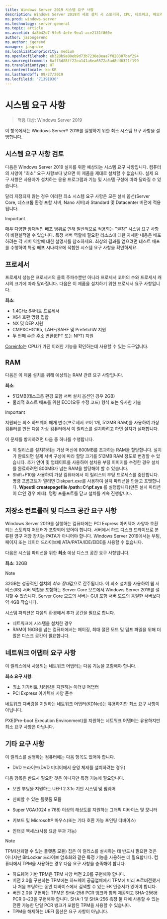 ```yaml
---
title: Windows Server 2019 시스템 요구 사항
description: Windows Server 2019의 새로 설치 시 스토리지, CPU, 네트워크, 메모리 및 RAM에 대한 최소 요구 사항입니다.
ms.prod: windows-server
ms.technology: server-general
ms.topic: article
ms.assetid: 4a8b42d7-9fe5-4efe-9ea1-ace2131f860e
author: jasongerend
ms.author: jgerend
manager: jasgroce
ms.localizationpriority: medium
ms.openlocfilehash: eb328b9a80eb9d73b7230e0eaa7f820307baf294
ms.sourcegitcommit: 6aff3d88ff22ea141a6ea6572a5ad8dd6321f199
ms.translationtype: HT
ms.contentlocale: ko-KR
ms.lasthandoff: 09/27/2019
ms.locfileid: "71391936"
---
```

# <a name="system-requirements"></a>시스템 요구 사항

> 적용 대상: Windows Server 2019

이 항목에서는 Windows Server&reg; 2019를 실행하기 위한 최소 시스템 요구 사항을 설명합니다.

## <a name="review-system-requirements"></a>시스템 요구 사항 검토  

다음은 Windows Server 2019 설치를 위한 예상되는 시스템 요구 사항입니다. 컴퓨터의 사양이 "최소" 요구 사항보다 낮으면 이 제품을 제대로 설치할 수 없습니다. 실제 요구 사항은 사용자가 설치하는 응용 프로그램과 기능 및 시스템 구성에 따라 달라질 수 있습니다.

달리 지정되지 않는 경우 이러한 최소 시스템 요구 사항은 모든 설치 옵션(Server Core, 데스크톱 환경 포함 서버, Nano 서버)과 Standard 및 Datacenter 버전에 적용됩니다.  

> [!IMPORTANT]  
> 매우 다양한 잠재적인 배포 범위로 인해 일반적으로 적용되는 "권장" 시스템 요구 사항이 비현실적일 수 있습니다. 특정 서버 역할에 필요한 리소스에 대한 자세한 내용은 배포하려는 각 서버 역할에 대한 설명서를 참조하세요. 최상의 결과를 얻으려면 테스트 배포를 수행하여 특정 배포 시나리오에 적합한 시스템 요구 사항을 확인하세요.  

## <a name="processor"></a>프로세서  

프로세서 성능은 프로세서의 클록 주파수뿐만 아니라 프로세서 코어의 수와 프로세서 캐시의 크기에 따라 달라집니다. 다음은 이 제품을 설치하기 위한 프로세서 요구 사항입니다.  

**최소**:  
- 1.4GHz 64비트 프로세서  
- X64 호환 명령 집합  
- NX 및 DEP 지원  
- CMPXCHG16b, LAHF/SAHF 및 PrefetchW 지원  
- 두 번째 수준 주소 변환(EPT 또는 NPT) 지원  

[Coreinfo](https://technet.microsoft.com/sysinternals/cc835722.aspx)는 CPU가 가진 이러한 기능을 확인하는데 사용할 수 있는 도구입니다.

## <a name="ram"></a>RAM

다음은 이 제품 설치를 위해 예상되는 RAM 관련 요구 사항입니다.  

**최소**:  
- 512MB(데스크톱 환경 포함 서버 설치 옵션인 경우 2GB)
- 물리적 호스트 배포를 위한 ECC(오류 수정 코드) 형식 또는 유사한 기술

> [!IMPORTANT]  
> 지원되는 최소 하드웨어 매개 변수(프로세서 코어 1개, 512MB RAM)를 사용하여 가상 컴퓨터를 만든 다음 가상 컴퓨터에서 이 릴리스를 설치하려고 하면 설치가 실패합니다.  
>   
> 이 문제를 방지하려면 다음 중 하나를 수행합니다.  
>   
> -   이 릴리스를 설치하려는 가상 머신에 800MB를 초과하는 RAM을 할당합니다. 설치가 완료되면 실제 서버 구성에 따라 할당 크기를 512MB RAM 정도로 변경할 수 있습니다. 추가 언어 및 업데이트를 사용하여 설치용 부팅 이미지를 수정한 경우 설치를 완료하려면 800MB가 넘는 RAM을 할당해야 할 수 있습니다.  
> -   Shift+F10을 사용하여 가상 컴퓨터에서 이 릴리스의 부팅 프로세스를 중단합니다. 명령 프롬프트가 열리면 Diskpart.exe를 사용하여 설치 파티션을 만들고 포맷합니다. **Wpeutil createpagefile /path=C:\pf.sys** 를 실행합니다(만든 설치 파티션이 C:인 경우 예제). 명령 프롬프트를 닫고 설치를 계속 진행합니다.  

## <a name="storage-controller-and-disk-space-requirements"></a>저장소 컨트롤러 및 디스크 공간 요구 사항  
Windows Server 2019를 실행하는 컴퓨터에는 PCI Express 아키텍처 사양과 호환되는 스토리지 어댑터가 포함되어 있어야 합니다. 서버에서 하드 디스크 드라이브로 분류된 영구 저장 장치는 PATA가 아니어야 합니다. Windows Server 2019에서는 부팅, 페이지 또는 데이터 드라이브에 ATA/PATA/IDE/EIDE를 사용할 수 없습니다.  

다음은 시스템 파티션을 위한 **최소** 예상 디스크 공간 요구 사항입니다.  

**최소**: 32GB  

> [!NOTE]
> 32GB는 성공적인 설치의 *최소 절대*값으로 간주됩니다. 이 최소 설치를 사용하여 웹 서비스(IIS) 서버 역할을 포함하는 Server Core 모드에서 Windows Server 2019를 설치할 수 있습니다. Server Core 모드의 서버는 GUI 포함 서버 모드의 동일한 서버보다 약 4GB 작습니다. 
> 
> 시스템 파티션은 다음의 환경에서 추가 공간을 필요로 합니다.  
> 
> -   네트워크에 시스템을 설치한 경우  
> -   RAM이 16GB를 넘는 컴퓨터에서는 페이징, 최대 절전 모드 및 덤프 파일을 위해 더 많은 디스크 공간이 필요합니다.  

## <a name="network-adapter-requirements"></a>네트워크 어댑터 요구 사항  

이 릴리스에서 사용되는 네트워크 어댑터는 다음 기능을 포함해야 합니다.  

**최소 요구 사항**:  
- 최소 기가비트 처리량을 지원하는 이더넷 어댑터  
- PCI Express 아키텍처 사양 준수  

네트워크 디버깅을 지원하는 네트워크 어댑터(KDNet)는 유용하지만 최소 요구 사항이 아닙니다.   

PXE(Pre-boot Execution Environment)를 지원하는 네트워크 어댑터는 유용하지만 최소 요구 사항은 아닙니다.

## <a name="other-requirements"></a>기타 요구 사항  
이 릴리스를 실행하는 컴퓨터에는 다음 항목도 있어야 합니다.  

-   DVD 드라이브(DVD 미디어에서 운영 체제를 설치하려는 경우)  

다음 항목은 반드시 필요한 것은 아니지만 특정 기능에 필요합니다.  

- 보안 부팅을 지원하는 UEFI 2.3.1c 기반 시스템 및 펌웨어  
- 신뢰할 수 있는 플랫폼 모듈  

-   Super VGA(1024 x 768) 이상의 해상도를 지원하는 그래픽 디바이스 및 모니터  

-   키보드 및 Microsoft&reg; 마우스(또는 기타 호환 가능 포인팅 디바이스)  

-   인터넷 액세스(사용 요금 부과 가능)  

> [!NOTE]  
> TPM(신뢰할 수 있는 플랫폼 모듈) 칩은 이 릴리스를 설치하는 데 반드시 필요한 것은 아니지만 BitLocker 드라이브 암호화와 같은 특정 기능을 사용하는 데 필요합니다. 컴퓨터에서 TPM을 사용하는 경우 다음 요구 사항을 충족해야 합니다.  
>  
> - 하드웨어 기반 TPM은 TPM 사양 버전 2.0를 구현해야 합니다.  
> - 버전 2.0을 구현하는 TPM에는 하드웨어 공급업체에서 TPM에 미리 프로비전했거나 처음 부팅하는 동안 디바이스에서 검색할 수 있는 EK 인증서가 있어야 합니다.  
> - 버전 2.0을 구현하는 TPM은 SHA-256 PCR 뱅크와 함께 제공되고 SHA-256용 PCR 0~23을 구현해야 합니다. SHA-1 및 SHA-256 측정 둘 다에 사용할 수 있는 전환 가능한 단일 PCR 뱅크가 포함된 TPM을 사용할 수 있습니다.  
> - TPM을 해제하는 UEFI 옵션은 요구 사항이 아닙니다.  
